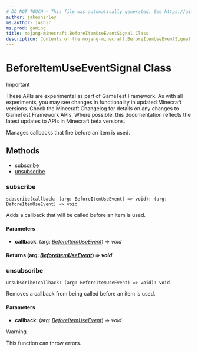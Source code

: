 ```yaml
---
# DO NOT TOUCH — This file was automatically generated. See https://github.com/Mojang/MinecraftScriptingApiDocsGenerator to modify descriptions, examples, etc.
author: jakeshirley
ms.author: jashir
ms.prod: gaming
title: mojang-minecraft.BeforeItemUseEventSignal Class
description: Contents of the mojang-minecraft.BeforeItemUseEventSignal class.
---
```

# BeforeItemUseEventSignal Class
>[!IMPORTANT]
>These APIs are experimental as part of GameTest Framework. As with all experiments, you may see changes in functionality in updated Minecraft versions. Check the Minecraft Changelog for details on any changes to GameTest Framework APIs. Where possible, this documentation reflects the latest updates to APIs in Minecraft beta versions.

Manages callbacks that fire before an item is used.

## Methods
- [subscribe](#subscribe)
- [unsubscribe](#unsubscribe)
  
### **subscribe**
`
subscribe(callback: (arg: BeforeItemUseEvent) => void): (arg: BeforeItemUseEvent) => void
`

Adds a callback that will be called before an item is used.
#### **Parameters**
- **callback**: (arg: [*BeforeItemUseEvent*](BeforeItemUseEvent.md)) => *void*

#### **Returns** (arg: [*BeforeItemUseEvent*](BeforeItemUseEvent.md)) => *void*


### **unsubscribe**
`
unsubscribe(callback: (arg: BeforeItemUseEvent) => void): void
`

Removes a callback from being called before an item is used.
#### **Parameters**
- **callback**: (arg: [*BeforeItemUseEvent*](BeforeItemUseEvent.md)) => *void*


> [!WARNING]
> This function can throw errors.

